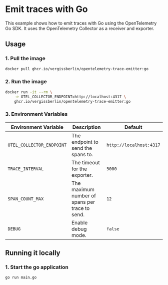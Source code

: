# Emit traces with Go

This example shows how to emit traces with Go using the OpenTelemetry Go SDK. It uses the OpenTelemetry Collector as a receiver and exporter.

## Usage

### 1. Pull the image

```bash
docker pull ghcr.io/vergissberlin/opentelemetry-trace-emitter:go
```

### 2. Run the image

```bash
docker run -it --rm \
    -e OTEL_COLLECTOR_ENDPOINT=http://localhost:4317 \
    ghcr.io/vergissberlin/opentelemetry-trace-emitter:go
```

### 3. Environment Variables

|   Environment Variable    |                  Description                   |         Default         |
| ------------------------- | ---------------------------------------------- | ----------------------- |
| `OTEL_COLLECTOR_ENDPOINT` | The endpoint to send the spans to.             | `http://localhost:4317` |
| `TRACE_INTERVAL` | The timeout for the exporter.                  | `5000` |
| `SPAN_COUNT_MAX` | The maximum number of spans per trace to send. | `12` |
| `DEBUG` | Enable debug mode.                            | `false` |

## Running it locally

### 1. Start the go application

```bash
go run main.go
```
